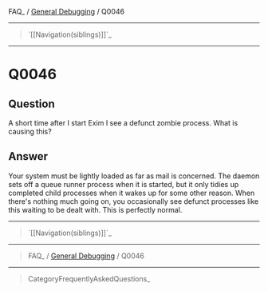 FAQ\_ / [General Debugging](FAQ/General_Debugging) / Q0046

* * * * *

> \`[[Navigation(siblings)]]\`\_

* * * * *

Q0046
=====

Question
--------

A short time after I start Exim I see a defunct zombie process. What is
causing this?

Answer
------

Your system must be lightly loaded as far as mail is concerned. The
daemon sets off a queue runner process when it is started, but it only
tidies up completed child processes when it wakes up for some other
reason. When there's nothing much going on, you occasionally see defunct
processes like this waiting to be dealt with. This is perfectly normal.

* * * * *

> \`[[Navigation(siblings)]]\`\_

* * * * *

> FAQ\_ / [General Debugging](FAQ/General_Debugging) / Q0046

* * * * *

> CategoryFrequentlyAskedQuestions\_
